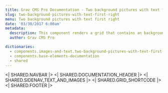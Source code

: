 ```yaml
---
title: Grav CMS Pro Documentation - Two background pictures with text first right
slug: two-background-pictures-with-text-first-right
menu: Two background pictures with text first right
date: '03/30/2017 6:00am'
metadata:
  description: This component renders a grid that contains an background picture placed on the right and a description text on the right
  author: Grav CMS Pro

dictionaries:
  - components.images-and-text.two-background-pictures-with-text-first-right
  - components.base-elements-documentation
  - shared
---
```


<| SHARED.NAVBAR |>
<| SHARED.DOCUMENTATION_HEADER |>
<| SHARED.SIDENAV_TEXT_AND_IMAGES |>
<| SHARED.GRID_SHORTCODE |>
<| SHARED.FOOTER |>
